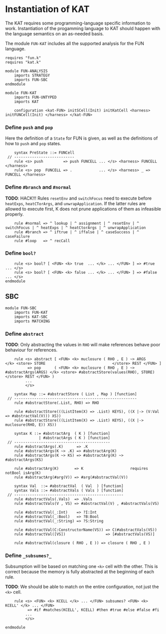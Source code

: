 Instantiation of KAT
====================

The KAT requires some programming-language specific information to work.
Instantiation of the progamming language to KAT should happen with the language semantics on an as-needed basis.

The module `FUN-KAT` includes all the supported analysis for the FUN language.

```k
requires "fun.k"
requires "kat.k"

module FUN-ANALYSIS
    imports STRATEGY
    imports FUN-SBC
endmodule

module FUN-KAT
    imports FUN-UNTYPED
    imports KAT

    configuration <kat-FUN> initSCell(Init) initKatCell <harness> initFUNCell(Init) </harness> </kat-FUN>
```

### Define `push` and `pop`

Here the definition of a `State` for FUN is given, as well as the definitions of how to `push` and `pop` states.

```k
    syntax PreState ::= FUNCell
 // ---------------------------
    rule <s> push         => push FUNCELL ... </s> <harness> FUNCELL </harness>
    rule <s> pop  FUNCELL => .            ... </s> <harness> _ => FUNCELL </harness>
```

### Define `#branch` and `#normal`

**TODO**: HACK!!!
          Rules `resetEnv` and `switchFocus` need to execute before `heatExps`, `heatCTorArgs`, and `unwrapApplication`.
          If the latter rules are allowed to execute first, K does not prune applications of them as infeasible properly.

```k
    rule #normal => ^ lookup | ^ assignment | ^ resetEnv | ^ switchFocus | ^ heatExps | ^ heatCtorArgs | ^ unwrapApplication
    rule #branch => ^ iftrue | ^ iffalse | ^ caseSuccess | ^ caseFailure
    rule #loop   => ^ recCall
```

### Define `bool?`

```k
    rule <s> bool? [ <FUN> <k> true  ... </k> ... </FUN> ] => #true  ... </s>
    rule <s> bool? [ <FUN> <k> false ... </k> ... </FUN> ] => #false ... </s>
endmodule
```

SBC
---

```k
module FUN-SBC
    imports FUN-KAT
    imports KAT-SBC
    imports MATCHING
```

### Define `abstract`

**TODO**: Only abstracting the values in `RHO` will make references behave poor behaviour for references.

```k
    rule <s> abstract [ <FUN> <k> muclosure ( RHO , E ) ~> ARGS                </k> <store> STORE                              </store> REST </FUN> ]
          => pop      ( <FUN> <k> muclosure ( RHO , E ) ~> #abstractArgs(ARGS) </k> <store> #abstractStore(values(RHO), STORE) </store> REST </FUN> )
         ...
         </s>

    syntax Map ::= #abstractStore ( List , Map ) [function]
 // -------------------------------------------------------
    rule #abstractStore(.List, RHO) => RHO

    rule #abstractStore(((ListItem(X) => .List) KEYS), ((X |-> (V:Val => #abstractVal(V))) XS))
    rule #abstractStore(((ListItem(X) => .List) KEYS), ((X |-> muclosure(RHO, E)) XS))

    syntax K ::= #abstractArg  ( K ) [function]
               | #abstractArgs ( K ) [function]
 // -------------------------------------------
    rule #abstractArgs(.K)      => .K
    rule #abstractArgs(K ~> .K) => #abstractArg(K)
    rule #abstractArgs(K ~> KS) => #abstractArg(K) ~> #abstractArgs(KS)

    rule #abstractArg(K)       => K                     requires notBool isArg(K)
    rule #abstractArg(#arg(V)) => #arg(#abstractVal(V))

    syntax Val  ::= #abstractVal  ( Val  ) [function]
    syntax Vals ::= #abstractVals ( Vals ) [function]
 // -------------------------------------------------
    rule #abstractVals(.Vals)  => .Vals
    rule #abstractVals(V , VS) => #abstractVal(V) , #abstractVals(VS)

    rule #abstractVal(_:Int)    => ?I:Int
    rule #abstractVal(_:Bool)   => ?B:Bool
    rule #abstractVal(_:String) => ?S:String

    rule #abstractVal(C:ConstructorName(VS)) => C(#abstractVals(VS))
    rule #abstractVal([VS])                  => [#abstractVals(VS)]

    rule #abstractVal(closure ( RHO , E )) => closure ( RHO , E )
```

### Define `_subsumes?_`

Subsumption will be based on matching one `<k>` cell with the other.
This is correct because the memory is fully abstracted at the beginning of each rule.

**TODO**: We should be able to match on the entire configuration, not just the `<k>` cell.

```k
    rule <s> <FUN> <k> KCELL </k> ... </FUN> subsumes? <FUN> <k> KCELL' </k> ... </FUN>
          => #if #matches(KCELL', KCELL) #then #true #else #false #fi
         ...
         </s>
```

```k
endmodule
```
